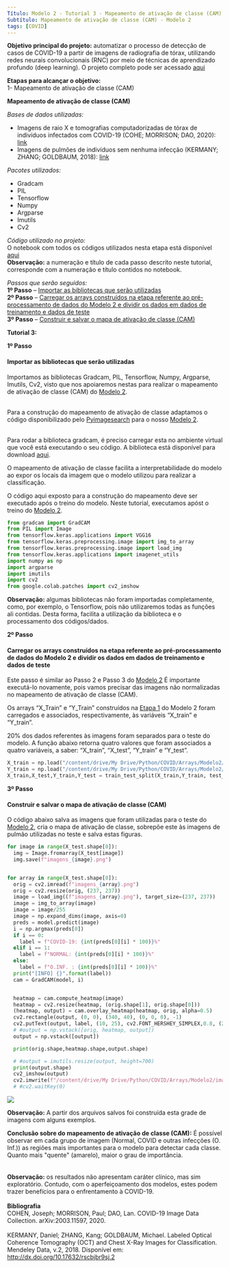 ```yaml
---
Título: Modelo 2 - Tutorial 3 - Mapeamento de ativação de classe (CAM)
Subtítulo: Mapeamento de ativação de classe (CAM) - Modelo 2
tags: [COVID]
---
```


**Objetivo principal do projeto:** automatizar o processo de detecção de casos de COVID-19 a partir de imagens de radiografia de tórax, utilizando redes neurais convolucionais (RNC) por meio de técnicas de aprendizado profundo (deep learning). O projeto completo pode ser acessado [aqui](https://arxiv.org/abs/2007.05494)

**Etapas para alcançar o objetivo:**<br />
1- Mapeamento de ativação de classe (CAM)

**Mapeamento de ativação de classe (CAM)**

*Bases de dados utilizadas:*<br />
- Imagens de raio X e tomografias computadorizadas de tórax de indivíduos infectados com COVID-19 (COHE; MORRISON; DAO, 2020): [link](https://github.com/ieee8023/covid-chestxray-dataset)<br />
- Imagens de pulmões de indivíduos sem nenhuma infecção (KERMANY; ZHANG; GOLDBAUM, 2018): [link](https://data.mendeley.com/datasets/rscbjbr9sj/2)<br />

*Pacotes utilizados:*<br />
- Gradcam<br />
- PIL<br />
- Tensorflow<br />
- Numpy<br />
- Argparse<br />
- Imutils<br />
- Cv2<br />

*Código utilizado no projeto:*<br />
O notebook com todos os códigos utilizados nesta etapa está disponível [aqui](https://github.com/deepdados/ProjetoCOVID/blob/master/cam_modelo2_tutorial3.ipynb)<br />
**Observação:** a numeração e título de cada passo descrito neste tutorial, corresponde com a numeração e título contidos no notebook.

*Passos que serão seguidos:*<br />
**1º Passo** – [Importar as bibliotecas que serão utilizadas](#importar-as-bibliotecas-que-serão-utilizadas)<br />
**2º Passo** – [Carregar os arrays construídos na etapa referente ao pré-processamento de dados do Modelo 2 e dividir os dados em dados de treinamento e dados de teste](#carregar-os-arrays-construídos-na-etapa-referente-ao-pré-processamento-de-dados-do-modelo-2-e-dividir-os-dados-em-dados-de-treinamento-e-dados-de-teste)<br />
**3º Passo** – [Construir e salvar o mapa de ativação de classe (CAM)](#construir-e-salvar-o-mapa-de-ativação-de-classe-cam)<br />

**Tutorial 3:**

**1º Passo** 
#### Importar as bibliotecas que serão utilizadas

Importamos as bibliotecas Gradcam, PIL, Tensorflow, Numpy, Argparse, Imutils, Cv2, visto que nos apoiaremos nestas para realizar o mapeamento de ativação de classe (CAM) do [Modelo 2](https://deepdados.github.io/2020-04-21-Modelo-2-COVID19-Treinamento-e-Resultados/). <br />
<br />

Para a construção do mapeamento de ativação de classe adaptamos o código disponibilizado pelo [Pyimagesearch](https://www.pyimagesearch.com/2020/03/09/grad-cam-visualize-class-activation-maps-with-keras-tensorflow-and-deep-learning/) para o nosso [Modelo 2](https://deepdados.github.io/2020-04-21-Modelo-2-COVID19-Treinamento-e-Resultados/).<br />
<br />

Para rodar a biblioteca gradcam, é preciso carregar esta no ambiente virtual que você está executando o seu código. A biblioteca está disponível para download [aqui](https://www.pyimagesearch.com/2020/03/09/grad-cam-visualize-class-activation-maps-with-keras-tensorflow-and-deep-learning/).<br />

O mapeamento de ativação de classe facilita a interpretabilidade do modelo ao expor os locais da imagem que o modelo utilizou para realizar a classificação.<br />

O código aqui exposto para a construção do mapeamento deve ser executado após o treino do modelo. Neste tutorial, executamos apóst o treino do [Modelo 2](https://deepdados.github.io/2020-04-21-Modelo-2-COVID19-Treinamento-e-Resultados/).


``` python
from gradcam import GradCAM
from PIL import Image
from tensorflow.keras.applications import VGG16
from tensorflow.keras.preprocessing.image import img_to_array
from tensorflow.keras.preprocessing.image import load_img
from tensorflow.keras.applications import imagenet_utils
import numpy as np
import argparse
import imutils
import cv2
from google.colab.patches import cv2_imshow
```

**Observação:** algumas bibliotecas não foram importadas completamente, como, por exemplo, o Tensorflow, pois não utilizaremos todas as funções ali contidas. Desta forma, facilita a utilização da biblioteca e o processamento dos códigos/dados.<br />

**2º Passo**
#### Carregar os arrays construídos na etapa referente ao pré-processamento de dados do Modelo 2 e dividir os dados em dados de treinamento e dados de teste

Este passo é similar ao Passo 2 e Passo 3 do [Modelo 2](https://deepdados.github.io/2020-04-21-Modelo-2-COVID19-Treinamento-e-Resultados/) É importante executá-lo novamente, pois vamos precisar das imagens não normalizadas no mapeamento de ativação de classe (CAM).<br />

Os arrays “X_Train” e “Y_Train” construídos na [Etapa 1](https://deepdados.github.io/2020-04-20-Modelo-2-COVID19-Pr%C3%A9-Processamento-dos-Dados/) do Modelo 2 foram carregados e associados, respectivamente, às variáveis “X_train” e “Y_train”.<br />

20% dos dados referentes às imagens foram separados para o teste do modelo. A função abaixo retorna quatro valores que foram associados a quatro variáveis, a saber: “X_train”, “X_test”, “Y_train” e “Y_test”.

``` python
X_train = np.load("/content/drive/My Drive/Python/COVID/Arrays/Modelo2/X_Train.npy")
Y_train = np.load("/content/drive/My Drive/Python/COVID/Arrays/Modelo2/Y_Train.npy")
X_train,X_test,Y_train,Y_test = train_test_split(X_train,Y_train, test_size = 0.2, random_state = 40)
```

**3º Passo**
#### Construir e salvar o mapa de ativação de classe (CAM)

O código abaixo salva as imagens que foram utilizadas para o teste do [Modelo 2](https://deepdados.github.io/2020-04-21-Modelo-2-COVID19-Treinamento-e-Resultados/), cria o mapa de ativação de classe, sobrepõe este às imagens de pulmão utilizadas no teste e salva estas figuras.


``` python
for image in range(X_test.shape[0]):
  img = Image.fromarray(X_test[image])
  img.save(f"imagens_{image}.png")


for array in range(X_test.shape[0]):
  orig = cv2.imread(f"imagens_{array}.png")
  orig = cv2.resize(orig, (237, 237))
  image = load_img((f"imagens_{array}.png"), target_size=(237, 237))
  image = img_to_array(image)
  image = image/255
  image = np.expand_dims(image, axis=0)
  preds = model.predict(image)
  i = np.argmax(preds[0])
  if i == 0:
    label = f"COVID-19: {int(preds[0][i] * 100)}%"
  elif i == 1:
    label = f"NORMAL: {int(preds[0][i] * 100)}%"
  else:
    label = f"O.INF. : {int(preds[0][i] * 100)}%"
  print("[INFO] {}".format(label))
  cam = GradCAM(model, i)


  heatmap = cam.compute_heatmap(image)
  heatmap = cv2.resize(heatmap, (orig.shape[1], orig.shape[0]))
  (heatmap, output) = cam.overlay_heatmap(heatmap, orig, alpha=0.5)
  cv2.rectangle(output, (0, 0), (340, 40), (0, 0, 0), -1)
  cv2.putText(output, label, (10, 25), cv2.FONT_HERSHEY_SIMPLEX,0.8, (255, 255, 255), 2)
  # #output = np.vstack([orig, heatmap, output])
  output = np.vstack([output])

  print(orig.shape,heatmap.shape,output.shape)

  # #output = imutils.resize(output, height=700)
  print(output.shape)
  cv2_imshow(output)
  cv2.imwrite(f"/content/drive/My Drive/Python/COVID/Arrays/Modelo2/image_{array}.png",output)
  # #cv2.waitKey(0)
```

![](/img/cam.png)

**Observação:** A partir dos arquivos salvos foi construída esta grade de imagens com alguns exemplos.<br />

**Conclusão sobre do mapeamento de ativação de classe (CAM):** É possível observar em cada grupo de imagem (Normal, COVID e outras infecções (O. Inf.)) as regiões mais importantes para o modelo para detectar cada classe. Quanto mais "quente" (amarelo), maior o grau de importância.<br />
<br />
<br />
**Observação:** os resultados não apresentam caráter clínico, mas sim exploratório. Contudo, com o aperfeiçoamento dos modelos, estes podem trazer benefícios para o enfrentamento à COVID-19.
<br />
<br />
**Bibliografia** <br />
COHEN, Joseph; MORRISON, Paul; DAO, Lan. COVID-19 Image Data Collection. arXiv:2003.11597, 2020.<br />
<br />
KERMANY, Daniel; ZHANG, Kang; GOLDBAUM, Michael. Labeled Optical Coherence Tomography (OCT) and Chest X-Ray Images for Classification. Mendeley Data, v.2, 2018. Disponível em: http://dx.doi.org/10.17632/rscbjbr9sj.2
